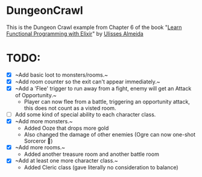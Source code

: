 # DungeonCrawl

This is the Dungeon Crawl example from Chapter 6 of the book "[Learn Functional Programming with Elixir](https://pragprog.com/titles/cdc-elixir/learn-functional-programming-with-elixir/)" by [Ulisses Almeida](https://ulisses.dev/)

# TODO:
- [x] ~Add basic loot to monsters/rooms.~
- [x] ~Add room counter so the exit can't appear immediately.~
- [x] ~Add a 'Flee' trigger to run away from a fight, enemy will get an Attack of Opportunity.~
  - Player can now flee from a battle, triggering an opportunity attack, this does not count as a visted room.
- [ ] Add some kind of special ability to each character class.
- [x] ~Add more monsters.~
  - Added Ooze that drops more gold
  - Also changed the damage of other enemies (Ogre can now one-shot Sorceror 👹)
- [x] ~Add more rooms.~
  - Added another treasure room and another battle room
- [x] ~Add at least one more character class.~
  - Added Cleric class (gave literally no consideration to balance)

